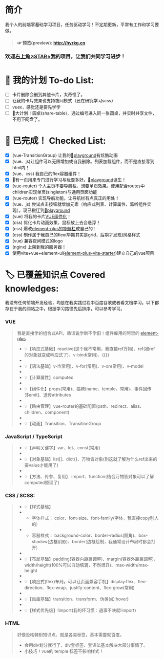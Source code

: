 # 简介
我个人的前端零基础学习项目，任务驱动学习！不定期更新，平常有工作和学习要做。

> #### ☞ 预览(preview):  <http://hyrkg.cn>

### 欢迎[右上角↗️STAR⭐](https://github.com/HyrKG/HyrKGsWebsite)我的项目，让我们共同学习进步！

# 📃 我的计划 To-do List:
- [ ] 卡片删除会删到其他卡片，太奇怪了。
- [ ] 让我的卡片效果也支持夜间模式（还在研究学习scss）
- [ ] vuex，感觉还是要先学学
- [ ] 👾大计划！圆桌(share-table)，通过编号进入同一张圆桌，并实时共享文件，不用下网盘了。

# 📗 已完成！ Checked List:
- [x] (vue-TransitionGroup) 让我的[🔮playground](http://hyrkg.cn/playground)有炫酷动画
- [x] (vue、js)让组件可以无限增加或自我删除。列表加载组件，而不是直接写到html内！
- [x] (vue、css) 我自己的flex容器组件！
- [x] 🤔有一页用来专门进行学习与玩耍多好。[🔮playground](http://hyrkg.cn/playground)诞生！
- [x] (vue-router) 个人主页不要导航栏，想要单页效果。使用<router-view>配合routes中children实现单页(singleton)与通用页面功能
- [x] (vue-router) 实现导航功能，让导航栏有点真正的用处！
- [x] (vue、js) 尝试点击按钮就增加元素（响应式列表、计算属性、监听组件实现）。现已搬迁到[🔮playground](http://hyrkg.cn/playground)
- [x] (vue) 将我的卡片[VUE组件化](https://cn.vuejs.org/guide/components/registration.html)！
- [x] (css) 优化卡片动画效果，鼠标放上去会悬浮！
- [x] (css) 爆改[element-plus的导航栏](https://element-plus.gitee.io/zh-CN/component/menu.html)成自己的！
- [x] (css) 制作属于我自己的~~flex~~(早期其实是grid，后期才发现)风格样式
- [x] (vue) 兼容夜间模式的logo
- [x] (nginx) 上架到我的服务器！
- [x] 使用vite+vue+element-ui([element-plus-vite-starter](https://github.com/element-plus/element-plus-vite-starter))建立自己的vue项目

# 🏷️ 已覆盖知识点 Covered knowledges:
我没有任何前端开发经验，均是在我实践过程中百度谷歌或者看文档学习。以下都存在于我的网站之中，根据学习路径先后排序，可以参考学习。
### VUE
> 我是直接学的组合式API，熟话说学新不学旧！组件库用的阿里的 [element-plus](https://element-plus.gitee.io/zh-CN/component/menu.html)
> - 💡【响应式基础】reactive(这个我不常用，我直接ref万物)、ref(被ref的对象就变成响应式了)、v-bind(常用)、{{}}
> - 
> - 💡【语法基础】v-if(常用)、v-for(常用)、v-on(常用)、v-model
> - 
> - 💡【计算属性】computed
> - 
> - 💡【组件化】props(常用)、插槽(name、temple。常用)、事件回传[$emit]、透传attributes
> - 
> - 💡【路由管理】vue-router的基础配置(path、redirect、alias、children、component)
> - 
> - 💡【动画】Transition、TransitionGroup
### JavaScript / TypeScript
> - 💡【声明关键字】var、let、const(常用)
> - 
> - 💡【对象基础】list[]、dict{}、万物皆对象(到这就了解为什么ref出来的要value才能用了)
> - 
> - 💡【方法、传参、复用】 import、function(结合万物皆对象可以了解computed原理了)

### CSS / SCSS:
> - 💡【样式基础】
> - - 字体样式： color、font-size、font-family(字体，我直接copy别人的)
> - - 容器样式： background-color、border-radius(圆角)、box-shadow(边框阴影)、border(边框绘制，我通常设计布局时都会打开)
> - 
> - 💡【布局基础】padding(容器内距离调整)、margin(容器外距离调整)、width/height(100%可以自动填满，不然很丑)、max-width/max-height
> - 
> - 💡【响应式(flex)布局，可以让页面兼容手机】display:flex、flex-direction、flex-wrap、justify-content、flex-grow(常用)
> - 
> - 💡【动画基础】transition、transform、伪类(如:hover)
> - 
> - 💡【样式优先级】!import(我的坏习惯：遇事不决就!import)
### HTML
> 好像没啥特别知识点，就是各类标签，基本需要就百度。
> - 会用div划分就行了，div套标签、套语法基本解决大部分事情了。
> - 小技巧！vue的 temple 标签不影响样式！